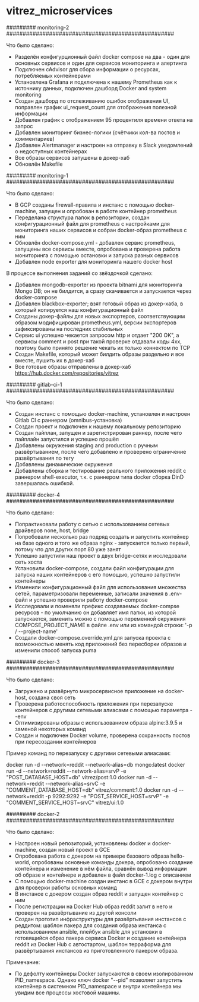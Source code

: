 # vitrez_microservices

######### monitoring-2 ###################################################

Что было сделано:

- Разделён конфигурционный файл docker compose на два - один для основных сервисов и один для сервисов мониторинга и алертинга
- Подключен cAdvisor для сбора информации о ресурсах, потребляемых контейнерами
- Установлена Grafana и подключена к нашему Prometheus как к источнику данных, подключен дашборд Docker and system monitoring
- Создан дашборд по отслеживанию ошибок отображения UI, поправлен график ui_request_count для отображения полезной информации
- Добавлен график с отображением 95 процентиля времени ответа на запрос
- Добавлен мониторинг бизнес-логики (счётчики кол-ва постов и комментариев)
- Добавлен Alertmanager и настроен на отправку в Slack уведомлений о недоступных контейнерах
- Все образы сервисов запушены в докер-хаб
- Обновлён Makefile

######### monitoring-1 ###################################################

Что было сделано:

- В GCP созданы firewall-правила и инстанс с помощью docker-machine, запущен и опробован в работе контейнер prometheus
- Переделана структура папок в репозитории, создан конфигурационный файл для prometheus с настройками для мониторинга наших сервисов и собран docker-образ prometheus с ним
- Обновлён docker-compose.yml - добавлен сервис prometheus, запущены все сервисы вместе, опробована и проверена работа мониторинга с помощью остановки и запуска разных сервисов
- Добавлен node exporter для мониторинга нашего docker host

В процессе выполнения заданий со звёздочкой сделано:
- Добавлен mongodb-exporter из проекта bitnami для мониторинга Mongo DB; он не билдится, а сразу скачивается и запускается через docker-compose
- Добавлен blackbox-exporter; взят готовый образ из докер-хаба, в который копируется наш конфигурационный файл
- Созданы докер-файлы для новых экспортеров, соответствующим образом модифицирован prometheus.yml, версии экспортеров зафиксированы на последних стабильных
- Сервис ui успешно чекается запросом http и отдает "200 OK", а сервисы comment и post при такой проверке отдавали коды 4xx, поэтому было принято решение чекать их только коннектом по TCP
- Создан Makefile, который может билдить образы раздельно и все вместе, пушить их в докер-хаб
- Все готовые образы отправлены в докер-хаб https://hub.docker.com/repositories/vitrez


######### gitlab-ci-1 ###################################################

Что было сделано:

- Создан инстанс с помощью docker-machine, установлен и настроен Gitlab CI с раннером (omnibus-установка)
- Создан проект и подключен к нашему локальному репозиторию
- Создан пайплан, запущен и зарегистрирован раннер, после чего пайплайн запустился и успешно прошёл
- Добавлены окружения staging and production с ручным развёртыванием, после чего добавлено и проверено ограничение развёртывания по тегу
- Добавлены динамические окружения
- Добавлены сборка и тестирование реального приложения reddit с раннером shell-executor, т.к. с раннером типа docker сборка DinD завершалась ошибкой.


######### docker-4 ###################################################

Что было сделано:

- Попрактиковали работу с сетью с использованием сетевых драйверов none, host, bridge
- Попробовали несколько раз подряд создать и запустить  контейнер на базе одного и того же образа nginx - запускается только первый, потому что для других порт 80 уже занят
- Успешно запустили наш проект в двух bridge-сетях и исследовали сеть хоста
- Установили docker-compose, создали файл конфигурации для запуска наших контейнеров с его помощью, успешно запустили контейнеры
- Изменили конфигурационный файл для использования множества сетей, параметризовали переменные, записали значения в .env-файл и успешно проверили работу docker-compose 
- Исследовали и поменяли префикс создаваемых docker-compse ресурсов - по умолчанию он добавляет имя папки, из которой запускается, заменить можно с помощью переменной окружения COMPOSE_PROJECT_NAME в файле .env или из командой строки: '-p / --project-name'
- Создали docker-compose.override.yml для запуска проекта с возможностью менять код приложений без пересборки образов и изменили способ запуска puma


######### docker-3 ###################################################

Что было сделано:

- Загружено и развёрнуто микросервисное приложение на docker-host, создана своя сеть
- Проверена работоспособность приложения при перезапуске контейнеров с другими сетевыми алиасами с помощью параметра --env
- Оптимизированы образы с использованием образа alpine:3.9.5 и заменой некоторых команд
- Создан и подключен Docker volume, проверена сохранность постов при пересоздании контейнеров


Пример команд по перезапуску с другими сетевыми алиасами:

docker run -d --network=reddit --network-alias=db mongo:latest
docker run -d --network=reddit --network-alias=srvP -e "POST_DATABASE_HOST=db"  vitrez/post:1.0
docker run -d --network=reddit --network-alias=srvC -e "COMMENT_DATABASE_HOST=db" vitrez/comment:1.0
docker run -d --network=reddit -p 9292:9292  -e "POST_SERVICE_HOST=srvP"  -e "COMMENT_SERVICE_HOST=srvC" vitrez/ui:1.0

######### docker-2 ###################################################

Что было сделано:

- Настроен новый репозиторий, установлены docker и docker-machine, создан новый проект в GCE
- Опробована работа с докером на примере базового образа hello-world, опробованы основные команды докера, опробовано создание контейнера и изменение в нём файла, сравнён вывод информации об образе и контейнере и добавлен в файл docker-1.log с описанием
- С помощью docker-machine создан инстанс в GCE с докером внутри для проверки работы основных команд
- В инстансе с докером создан образ reddit и запущен контейнер с ним
- После регистрации на Docker Hub образ reddit залит в него и проверен на развёртывание из другой консоли
- Создан прототип инфраструктуры для развёртывания инстансов с реддитом: шаблон пакера для создания образа инстанса с использованием ansible, плейбук ansible для установки в готовящийся образ пакера сервиса Docker и создание контейнера reddit из Docker Hub с автостартом, шаблон терраформа для развёртывания инстансов из приготовленного пакером образа.

Примечание:
 
- По дефолту контейнеры Docker запускаются в своем изолированном PID_namespace. Однако ключ docker "--pid" позволяет запустить контейнер в системном PID_namespace и внутри контейнера мы увидим все процессы хостовой машины. 
